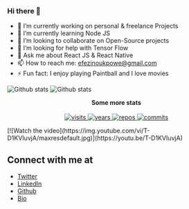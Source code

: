 
### Hi there 👋

- 🔭 I’m currently working on personal & freelance Projects
- 🌱 I’m currently learning Node JS
- 👯 I’m looking to collaborate on Open-Source projects
- 🤔 I’m looking for help with Tensor Flow
- 💬 Ask me about React JS & React Native
- 📫 How to reach me: efezinoukpowe@gmail.com
- ⚡ Fun fact: I enjoy playing Paintball and I love movies

![Github stats](https://github-readme-stats.vercel.app/api?username=zheeno&theme=dark)
![Github stats](https://github-readme-stats.vercel.app/api/top-langs/?username=zheeno&theme=dark)
  
<p align="center">
  <strong>Some more stats</strong>
  <br><br>
  <a href="https://badges.pufler.dev">
    <img src="https://badges.pufler.dev/visits/zheeno/zheeno" alt="visits">
  </a>
  <a href="https://badges.pufler.dev">
    <img src="https://badges.pufler.dev/years/zheeno" alt="years">
  </a>
  <a href="https://badges.pufler.dev">
    <img src="https://badges.pufler.dev/repos/zheeno" alt="repos">
  </a>
  <a href="https://badges.pufler.dev">
    <img src="https://badges.pufler.dev/commits/monthly/zheeno" alt="commits">
  </a>
</p>
[![Watch the video](https://img.youtube.com/vi/T-D1KVIuvjA/maxresdefault.jpg)](https://youtu.be/T-D1KVIuvjA)

## Connect with me at

- [Twitter](https://www.twitter.com/zheeno_rocks)
- [LinkedIn](https://www.linkedin.com/in/efezino-ukpowe)
- [Github](https://github.com/zheeno)
- [Bio](https://efezino.com)
